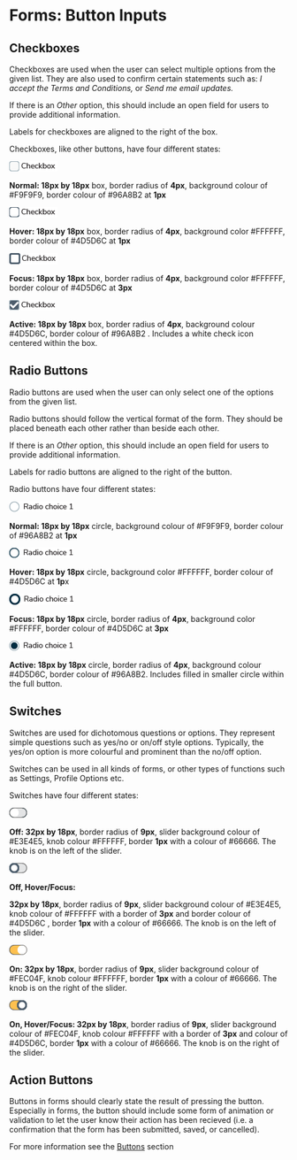 # Forms: Button Inputs

## Checkboxes

Checkboxes are used when the user can select multiple options from the given list. They are also used to confirm certain statements such as: _I accept the Terms and Conditions,_ or _Send me email updates._ 

If there is an _Other_ option, this should include an open field for users to provide additional information.

Labels for checkboxes are aligned to the right of the box.

Checkboxes, like other buttons, have four different states:

![](.gitbook/assets/checkbox_normal.png)

**Normal: 18px by 18px** box, border radius of **4px**, background colour of \#F9F9F9, border colour of \#96A8B2 at **1px**

![](.gitbook/assets/checkbox_hover.png)

**Hover: 18px by 18px** box, border radius of **4px**, background color \#FFFFFF, border colour of \#4D5D6C at **1px**

![](.gitbook/assets/checkbox_focus.png)

**Focus: 18px by 18px** box, border radius of **4px**, background color \#FFFFFF, border colour of \#4D5D6C at **3px**

![](.gitbook/assets/checkbox_active.png)

**Active: 18px by 18px** box, border radius of **4px**, background colour \#4D5D6C, border colour of \#96A8B2 . Includes a white check icon centered within the box.

## Radio Buttons

Radio buttons are used when the user can only select one of the options from the given list.

Radio buttons should follow the vertical format of the form. They should be placed beneath each other rather than beside each other.

If there is an _Other_ option, this should include an open field for users to provide additional information.

Labels for radio buttons are aligned to the right of the button.

Radio buttons have four different states:

![](.gitbook/assets/radio_normal.png)

**Normal: 18px by 18px** circle, background colour of \#F9F9F9, border colour of \#96A8B2 at **1px**

![](.gitbook/assets/radio_hover.png)

**Hover: 18px by 18px** circle, background color \#FFFFFF, border colour of \#4D5D6C at **1p**x

![](.gitbook/assets/radio_focus.png)

**Focus: 18px by 18px** circle, border radius of **4px**, background color \#FFFFFF, border colour of \#4D5D6C at **3px**

![](.gitbook/assets/radio_active.png)

**Active: 18px by 18px** circle, border radius of **4px**, background colour \#4D5D6C, border colour of \#96A8B2. Includes filled in smaller circle within the full button.

## Switches

Switches are used for dichotomous questions or options. They represent simple questions such as yes/no or on/off style options. Typically, the yes/on option is more colourful and prominent than the no/off option.

Switches can be used in all kinds of forms, or other types of functions such as Settings, Profile Options etc.

Switches have four different states:

![](.gitbook/assets/switch_off.png)

**Off: 32px by 18px**, border radius of **9px**, slider background colour of \#E3E4E5, knob colour \#FFFFFF, border **1px** with a colour of \#66666. The knob is on the left of the slider.

![](.gitbook/assets/switch_off_hover.png)

**Off, Hover/Focus:**

**32px by 18px**, border radius of **9px**, slider background colour of \#E3E4E5, knob colour of \#FFFFFF with a border of **3px** and border colour of \#4D5D6C , border **1px** with a colour of \#66666. The knob is on the left of the slider.

![](.gitbook/assets/switch_on.png)

**On: 32px by 18px**, border radius of **9px**, slider background colour of \#FEC04F, knob colour \#FFFFFF, border **1px** with a colour of \#66666. The knob is on the right of the slider.

![](.gitbook/assets/switch_on_hover.png)

**On, Hover/Focus: 32px by 18px**, border radius of **9px**, slider background colour of \#FEC04F, knob colour \#FFFFFF with a border of **3px** and colour of \#4D5D6C, border **1px** with a colour of \#66666. The knob is on the right of the slider.

## Action Buttons

Buttons in forms should clearly state the result of pressing the button. Especially in forms, the button should include some form of animation or validation to let the user know their action has been recieved \(i.e. a confirmation that the form has been submitted, saved, or cancelled\).

For more information see the [Buttons](https://www.gitbook.com/book/gctools-outilsgc/-gcdigital-design-system/edit#/edit/master/buttons.md?_k=1dnju1) section

